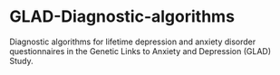 # GLAD-Diagnostic-algorithms
Diagnostic algorithms for lifetime depression and anxiety disorder questionnaires in the Genetic Links to Anxiety and Depression (GLAD) Study.
